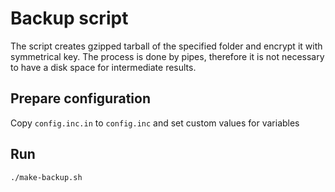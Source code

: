 # Backup script #

The script creates gzipped tarball of the specified folder and encrypt it with symmetrical key. The process is done by pipes, therefore it is not necessary to have a disk space for intermediate results.

## Prepare configuration ##

Copy `config.inc.in` to `config.inc` and set custom values for variables

## Run ##

```
./make-backup.sh
```
